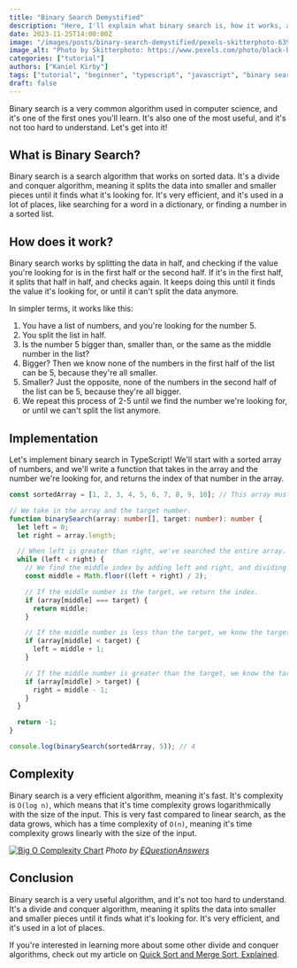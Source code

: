 ```yaml
---
title: "Binary Search Demystified"
description: "Here, I'll explain what binary search is, how it works, and show a basic example of it in TypeScript."
date: 2023-11-25T14:00:00Z
image: "/images/posts/binary-search-demystified/pexels-skitterphoto-63901.jpg"
image_alt: "Photo by Skitterphoto: https://www.pexels.com/photo/black-binocular-on-round-device-63901/"
categories: ["tutorial"]
authors: ["Kaniel Kirby"]
tags: ["tutorial", "beginner", "typescript", "javascript", "binary search", "divide and conquer", "data structures", "algorithms", "searching"]
draft: false
---
```


Binary search is a very common algorithm used in computer science, and it's one of the first ones you'll learn. It's also one of the most useful, and it's not too hard to understand. Let's get into it!

## What is Binary Search?

Binary search is a search algorithm that works on sorted data. It's a divide and conquer algorithm, meaning it splits the data into smaller and smaller pieces until it finds what it's looking for. It's very efficient, and it's used in a lot of places, like searching for a word in a dictionary, or finding a number in a sorted list.

## How does it work?

Binary search works by splitting the data in half, and checking if the value you're looking for is in the first half or the second half. If it's in the first half, it splits that half in half, and checks again. It keeps doing this until it finds the value it's looking for, or until it can't split the data anymore.

In simpler terms, it works like this:

1. You have a list of numbers, and you're looking for the number 5.
2. You split the list in half.
3. Is the number 5 bigger than, smaller than, or the same as the middle number in the list?
4. Bigger? Then we know none of the numbers in the first half of the list can be 5, because they're all smaller.
5. Smaller? Just the opposite, none of the numbers in the second half of the list can be 5, because they're all bigger.
6. We repeat this process of 2-5 until we find the number we're looking for, or until we can't split the list anymore.

## Implementation

Let's implement binary search in TypeScript! We'll start with a sorted array of numbers, and we'll write a function that takes in the array and the number we're looking for, and returns the index of that number in the array.

```typescript
const sortedArray = [1, 2, 3, 4, 5, 6, 7, 8, 9, 10]; // This array must be sorted.

// We take in the array and the target number.
function binarySearch(array: number[], target: number): number {
  let left = 0;
  let right = array.length;

  // When left is greater than right, we've searched the entire array.
  while (left < right) {
    // We find the middle index by adding left and right, and dividing by 2.
    const middle = Math.floor((left + right) / 2);

    // If the middle number is the target, we return the index.
    if (array[middle] === target) {
      return middle;
    }

    // If the middle number is less than the target, we know the target is in the right half of the array.
    if (array[middle] < target) {
      left = middle + 1;
    }

    // If the middle number is greater than the target, we know the target is in the left half of the array.
    if (array[middle] > target) {
      right = middle - 1;
    }
  }

  return -1;
}

console.log(binarySearch(sortedArray, 5)); // 4
```

## Complexity

Binary search is a very efficient algorithm, meaning it's fast. It's complexity is `O(log n)`, which means that it's time complexity grows logarithmically with the size of the input. This is very fast compared to linear search, as the data grows, which has a time complexity of `O(n)`, meaning it's time complexity grows linearly with the size of the input.

[![Big O Complexity Chart](/images/posts/binary-search-demystified/log2n-3001320127.gif)](https://en.wikipedia.org/wiki/Big_O_notation)
*Photo by [EQuestionAnswers](https://www.equestionanswers.com/c/c-binary-search.php)*

## Conclusion

Binary search is a very useful algorithm, and it's not too hard to understand. It's a divide and conquer algorithm, meaning it splits the data into smaller and smaller pieces until it finds what it's looking for. It's very efficient, and it's used in a lot of places.

If you're interested in learning more about some other divide and conquer algorithms, check out my article on [Quick Sort and Merge Sort, Explained](/quick-sort-and-merge-sort-explained/).
